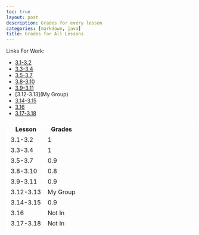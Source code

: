 ```yaml
---
toc: true
layout: post
description: Grades for every lesson
categories: [markdown, java]
title: Grades for All Lessons
---
```


Links For Work:
- [3.1-3.2](https://jameshunter12.github.io/james-fastpage/markdown/2022/11/28/blog-Section-1-2.html)
- [3.3-3.4](https://jameshunter12.github.io/james-fastpage/markdown/2022/11/29/blog-Sections-3-4.html)
- [3.5-3.7](https://jameshunter12.github.io/james-fastpage/jupyter/2022/12/01/blog-Section-5-7.html)
- [3.8-3.10](https://jameshunter12.github.io/james-fastpage/markdown/2022/12/06/blog-Sections-8-11.html)
- [3.9-3.11](https://jameshunter12.github.io/james-fastpage/markdown/2022/12/08/blog-Sections-9-10.html)
- [3.12-3.13](My Group)
- [3.14-3.15](https://jameshunter12.github.io/james-fastpage/2022/12/12/blog-Sections-14-15.ipynb.html)
- [3.16](https://jameshunter12.github.io/james-fastpage/2022/12/13/blog.Sections-16.html)
- [3.17-3.18](https://jameshunter12.github.io/james-fastpage/2022/12/14/blog-Sections-17-18.html)

<html>
<style>
    table, th, td { 
        border:2px solid white;
    }
<!DOCTYPE html>
<html>
<head>
   <style>
      table, th, td {
         border: 1px solid green;
      }
   </style>
<body>
   <table>
         <th>Lesson</th>
         <th>Grades</th>
      </tr>
      <tr>
         <td>3.1-3.2</td>
         <td>1</td>
      </tr>
      <tr>
         <td>3.3-3.4</td>
         <td>1</td>
      </tr>
      <tr>
         <td>3.5-3.7</td>
         <td>0.9</td>
      <tr>
      </tr>
         <td>3.8-3.10</td>
         <td>0.8</td>
      </tr>
      <tr>
         <td>3.9-3.11</td>
         <td>0.9</td>
      </tr>
      <tr>
         <td>3.12-3.13</td>
         <td>My Group</td>
      </tr>
      <tr>
         <td>3.14-3.15</td>
         <td>0.9</td>
      </tr>
      <tr>
         <td>3.16</td>
         <td>Not In</td>
      </tr>
      <tr>
         <td>3.17-3.18</td>
         <td>Not In</td>
      </tr>
      </tr>
   </table>
</body>
</html>